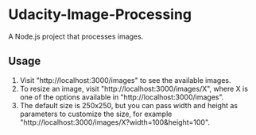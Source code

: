# Udacity-Image-Processing

A Node.js project that processes images.

## Usage

1. Visit "http://localhost:3000/images" to see the available images.
2. To resize an image, visit "http://localhost:3000/images/X", where X is one of the options available in "http://localhost:3000/images".
3. The default size is 250x250, but you can pass width and height as parameters to customize the size, for example "http://localhost:3000/images/X?width=100&height=100".


